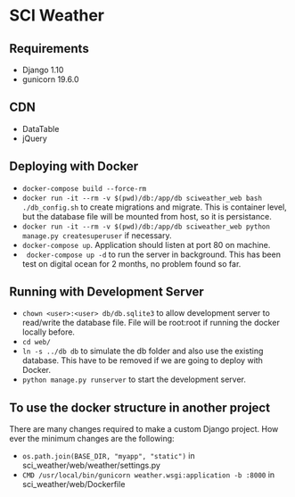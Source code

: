 # SCI Weather
## Requirements
* Django 1.10
* gunicorn 19.6.0

## CDN
* DataTable
* jQuery

## Deploying with Docker
* `docker-compose build --force-rm`
* `docker run -it --rm -v $(pwd)/db:/app/db sciweather_web bash ./db_config.sh` to create migrations and migrate.
This is container level, but the database file will be mounted from host, so it is persistance.
* `docker run -it --rm -v $(pwd)/db:/app/db sciweather_web python manage.py createsuperuser` if necessary.
* `docker-compose up`. Application should listen at port 80 on machine.
* ` docker-compose up -d` to run the server in background. This has been test on digital ocean for 2 months, no problem found so far.

## Running with Development Server
* `chown <user>:<user> db/db.sqlite3` to allow development server to read/write the database file. File will be root:root if
running the docker locally before.
* `cd web/`
* `ln -s ../db db` to simulate the db folder and also use the existing database. This have to be removed if we are going
to deploy with Docker.
* `python manage.py runserver` to start the development server.

## To use the docker structure in another project
There are many changes required to make a custom Django project. How ever the minimum changes are the following:
* `os.path.join(BASE_DIR, "myapp", "static")` in sci_weather/web/weather/settings.py
* `CMD /usr/local/bin/gunicorn weather.wsgi:application -b :8000` in sci_weather/web/Dockerfile
